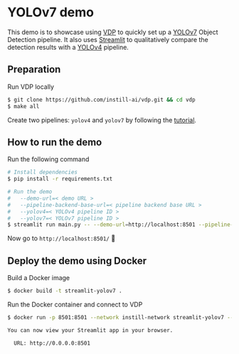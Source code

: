 # YOLOv7 demo

This demo is to showcase using [VDP](https://github.com/instill-ai/vdp) to quickly set up a [YOLOv7](https://github.com/WongKinYiu/yolov7) Object Detection pipeline. It also uses [Streamlit](https://streamlit.io) to qualitatively compare the detection results with a [YOLOv4](https://github.com/AlexeyAB/darknet) pipeline.

## Preparation
Run VDP locally

```bash
$ git clone https://github.com/instill-ai/vdp.git && cd vdp
$ make all
```

 Create two pipelines: `yolov4` and `yolov7` by following the [tutorial](https://blog.instill.tech/vdp-streamlit-yolov7).

## How to run the demo
Run the following command
```bash
# Install dependencies
$ pip install -r requirements.txt

# Run the demo
#   --demo-url=< demo URL >
#   --pipeline-backend-base-url=< pipeline backend base URL >
#   --yolov4=< YOLOv4 pipeline ID >
#   --yolov7=< YOLOv7 pipeline ID >
$ streamlit run main.py -- --demo-url=http://localhost:8501 --pipeline-backend-base-url=http://localhost:8080 --yolov4=yolov4 --yolov7=yolov7
```
Now go to `http://localhost:8501/` 🎉

## Deploy the demo using Docker
Build a Docker image
```bash
$ docker build -t streamlit-yolov7 .
```
Run the Docker container and connect to VDP 
```bash
$ docker run -p 8501:8501 --network instill-network streamlit-yolov7 -- --demo-url=http://localhost:8501 --pipeline-backend-base-url=http://api-gateway:8080 --yolov4=yolov4 --yolov7=yolov7

You can now view your Streamlit app in your browser.

  URL: http://0.0.0.0:8501

```
